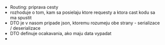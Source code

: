 - Routing: priprava cesty
- rozhoduje o tom, kam sa posielaju ktore requesty a ktora cast kodu sa ma spustit
- DTO je v nasom pripade json, ktoremu rozumeju obe strany - serializace / deserializace
- DTO definuje ocakavania, ako maju data vypadat
- 
